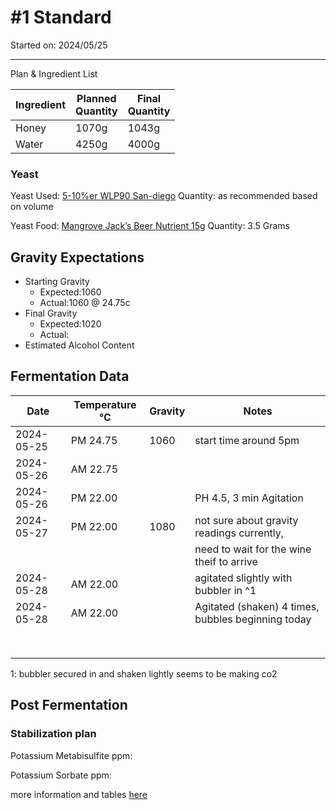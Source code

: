 <h1> #1 Standard </h1>

Started on: 2024/05/25

<hr>

Plan & Ingredient List

| Ingredient | Planned<br/>Quantity | Final<br/>Quantity |
|------------|----------------------|--------------------|
| Honey      | 1070g                | 1043g              |
| Water      | 4250g                | 4000g              |

<h3>Yeast</h3>

Yeast
Used: [5-10%er WLP90 San-diego](https://www.themaltmiller.co.uk/product/wlp090-san-diego-super-yeast/?v=79cba1185463)
Quantity: as recommended based on volume

Yeast
Food: [Mangrove Jack’s Beer Nutrient 15g](https://www.themaltmiller.co.uk/product/mangrove-jacks-beer-nutrient-15g/?v=79cba1185463)
Quantity:  3.5 Grams

<h2>Gravity Expectations</h2>

- Starting Gravity
    - Expected:1060
    - Actual:1060 @ 24.75c
- Final Gravity
    - Expected:1020
    - Actual:
- Estimated Alcohol Content

<h2>Fermentation Data</h2>

| Date       | Temperature  °C | Gravity | Notes                                              |
|------------|-----------------|---------|----------------------------------------------------|
| 2024-05-25 | PM 24.75        | 1060    | start time around 5pm                              |
| 2024-05-26 | AM 22.75        |         |                                                    |
| 2024-05-26 | PM 22.00        |         | PH 4.5, 3 min Agitation                            |
| 2024-05-27 | PM 22.00        | 1080    | not sure about gravity readings currently,         |
|            |                 |         | need to wait for the wine theif to arrive          |
| 2024-05-28 | AM 22.00        |         | agitated slightly with bubbler in ^1               |
| 2024-05-28 | AM 22.00        |         | Agitated (shaken) 4 times, bubbles beginning today |
|            |                 |         |                                                    |
|            |                 |         |                                                    |
|            |                 |         |                                                    |
|            |                 |         |                                                    |
|            |                 |         |                                                    |
|            |                 |         |                                                    |
|            |                 |         |                                                    |
|            |                 |         |                                                    |

1: bubbler secured in and shaken lightly seems to be making co2

<h2>Post Fermentation</h2>

<h3>Stabilization plan</h3>

Potassium Metabisulfite ppm:

Potassium Sorbate ppm:

more information and tables [here](https://meadmaking.wiki/en/process/stabilization)
